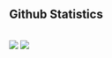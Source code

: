 ## Github Statistics
<br>
<img src="https://github-readme-stats-codestackr.vercel.app/api?username=DudeBro249&theme=tokyonight&show_icons=true&hide_border=true&count_private=true&include_all_commits=true">
<img src="https://github-readme-stats.vercel.app/api/top-langs/?username=DudeBro249&theme=tokyonight">
